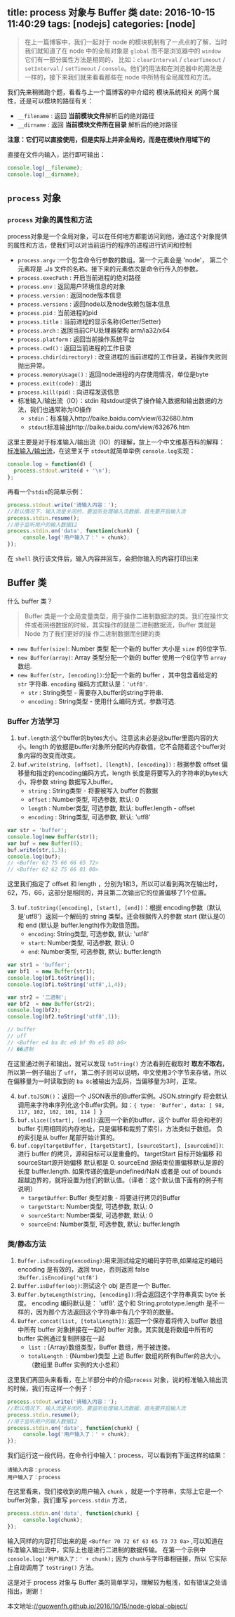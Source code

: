 title: process 对象与 Buffer 类
date: 2016-10-15 11:40:29
tags: [nodejs]
categories: [node]
---

>在上一篇博客中，我们一起对于 node 的模块机制有了一点点的了解，当时我们就知道了在 node 中的全局对象是 `global` 而不是浏览器中的 `window` 它们有一部分属性方法是相同的，
比如：`clearInterval` / `clearTimeout` / `setInterval` / `setTimeout` / `console`。他们的用法和在浏览器中的用法是一样的，接下来我们就来看看那些在 node 中所特有全局属性和方法。

我们先来稍微跑个题，看看与上一个篇博客的中介绍的 模块系统相关 的两个属性，还是可以模块的路径有关：

- `__filename` : 返回 **当前模块文件**解析后的绝对路径
- `__dirname` : 返回 **当前模块文件所在目录** 解析后的绝对路径

**注意：它们可以直接使用，但是实际上并非全局的，而是在模块作用域下的**

直接在文件内输入，运行即可输出：
```js
console.log(__filename);
console.log(__dirname);
```

## `process` 对象

### `process` 对象的属性和方法

process对象是一个全局对象，可以在任何地方都能访问到他，通过这个对象提供的属性和方法，使我们可以对当前运行的程序的进程进行访问和控制

- `process.argv` :一个包含命令行参数的数组。第一个元素会是 'node'， 第二个元素将是 .Js 文件的名称。接下来的元素依次是命令行传入的参数。
- `process.execPath` : 开启当前进程的绝对路径
- `process.env`  : 返回用户环境信息的对象
- `process.version`  : 返回node版本信息
- `process.versions`  : 返回node以及node依赖包版本信息
- `process.pid`  : 当前进程的pid
- `process.title`  : 当前进程的显示名称(Getter/Setter)
- `process.arch`  : 返回当前CPU处理器架构 arm/ia32/x64
- `process.platform`  : 返回当前操作系统平台
- `process.cwd()` :  返回当前进程的工作目录
- `process.chdir(directory)` :  改变进程的当前进程的工作目录，若操作失败则抛出异常。
- `process.memoryUsage()` : 返回node进程的内存使用情况，单位是byte
- `process.exit(code)` : 退出
- `process.kill(pid)` :  向进程发送信息
- 标准输入/输出流（IO）：stdin 和stdout提供了操作输入数据和输出数据的方法，我们也通常称为IO操作
    - `stdin`：标准输入http://baike.baidu.com/view/632680.htm
    - `stdout`标准输出http://baike.baidu.com/view/632676.htm

这里主要是对于标准输入/输出流（IO）的理解，放上一个中文维基百科的解释：[标准输入/输出流](//zh.wikipedia.org/wiki/%E6%A8%99%E6%BA%96%E4%B8%B2%E6%B5%81)，在这里关于 `stdout`就简单举例 `console.log`实现：
```js
console.log = function(d) {
  process.stdout.write(d + '\n');
};
```

再看一个`stdin`的简单示例：

```js
process.stdout.write('请输入内容：');
//默认情况下，输入流是关闭的，要监听处理输入流数据，首先要开启输入流
process.stdin.resume();
//用于监听用户的输入数据12
process.stdin.on('data', function(chunk) {
     console.log('用户输入了：' + chunk);
});
```
在 `shell` 执行该文件后，输入内容并回车，会把你输入的内容打印出来


## Buffer 类

什么 buffer 类？

> Buffer 类是一个全局变量类型，用于操作二进制数据流的类。我们在操作文件或者网络数据的时候，其实操作的就是二进制数据流，Buffer 类就是 Node 为了我们更好的操 作二进制数据而创建的类

- `new Buffer(size)`: Number 类型 配一个新的 buffer 大小是 `size` 的8位字节.
- `new Buffer(array)`: Array 类型分配一个新的 buffer 使用一个8位字节 `array` 数组.
- `new Buffer(str, [encoding])`:分配一个新的 buffer ，其中包含着给定的 `str` 字符串. `encoding` 编码方式默认是：`'utf8'`.
    - `str` : String类型 - 需要存入buffer的string字符串.
    - `encoding` : String类型 - 使用什么编码方式，参数可选.

### Buffer 方法学习

1. `buf.length`:这个buffer的bytes大小。注意这未必是这buffer里面内容的大小。length 的依据是buffer对象所分配的内存数值，它不会随着这个buffer对象内容的改变而改变。
2. `buf.write(string, [offset], [length], [encoding])` : 根据参数 offset 偏移量和指定的encoding编码方式，length 长度是将要写入的字符串的bytes大小，将参数 string 数据写入buffer。
    - `string` : String类型 - 将要被写入 buffer 的数据
    - `offset` : Number类型, 可选参数, 默认: 0
    - `length` : Number类型, 可选参数, 默认: buffer.length - offset
    - `encoding` : String类型, 可选参数, 默认: 'utf8'

```js
var str = 'buffer';
console.log(new Buffer(str));
var buf = new Buffer(6);
buf.write(str,1,3);
console.log(buf);
// <Buffer 62 75 66 66 65 72>
// <Buffer 62 62 75 66 01 00>
```
这里我们指定了 offset 和 length ，分别为1和3，所以可以看到两次在输出时，62，75，66，这部分是相同的，并且第二次输出它的位置偏移了1个位置。

3. `buf.toString([encoding], [start], [end])`：根据 encoding参数（默认是'utf8'）返回一个解码的 string 类型。还会根据传入的参数 start (默认是0)和 end (默认是 buffer.length)作为取值范围。
    - `encoding`: String类型, 可选参数, 默认: 'utf8'
    - `start`: Number类型, 可选参数, 默认: 0
    - `end`: Number类型, 可选参数, 默认: buffer.length


```js
var str1 = 'buffer';
var bf1  = new Buffer(str1);
console.log(bf1.toString());
console.log(bf1.toString('utf8',1,4));

var str2 = '二进制';
var bf2  = new Buffer(str2);
console.log(bf2);
console.log(bf2.toString('utf8',1));

// buffer
// uff
// <Buffer e4 ba 8c e8 bf 9b e5 88 b6>
// ��进制
```
在这里通过例子和输出，就可以发现 `toString()` 方法看到在截取时 **取左不取右**，所以第一例子输出了 `uff`，
第二例子则可以说明，中文使用3个字节来存储，所以在偏移量为一时读取到的 `ba 8c`被输出为乱码，当偏移量为3时，正常。

4. `buf.toJSON()`：返回一个 JSON表示的Buffer实例。JSON.stringify 将会默认调用来字符串序列化这个Buffer实例。如：`{ type: 'Buffer', data: [ 98, 117, 102, 102, 101, 114 ] }`
5. `buf.slice([start], [end])`:返回一个新的buffer，这个 buffer 将会和老的 buffer 引用相同的内存地址，只是偏移和裁剪了索引，方法类似于数组。 负的索引是从 buffer 尾部开始计算的。
6. `buf.copy(targetBuffer, [targetStart], [sourceStart], [sourceEnd])`:进行 buffer 的拷贝，源和目标可以是重叠的。 targetStart 目标开始偏移 和sourceStart源开始偏移 默认都是 0. sourceEnd 源结束位置偏移默认是源的长度  buffer.length.
如果传递的值是undefined/NaN 或者是 out of bounds 超越边界的，就将设置为他们的默认值。（译者：这个默认值下面有的例子有说明）
    - `targetBuffer`: Buffer 类型对象 - 将要进行拷贝的Buffer
    - `targetStart`: Number类型, 可选参数, 默认: 0
    - `sourceStart`: Number类型, 可选参数, 默认: 0
    - `sourceEnd`: Number类型, 可选参数, 默认: buffer.length

### 类/静态方法

1. `Buffer.isEncoding(encoding)`:用来测试给定的编码字符串,如果给定的编码 encoding 是有效的，返回 true，否则返回 false :`Buffer.isEncoding('utf8')`
2. `Buffer.isBuffer(obj)`:测试这个 obj 是否是一个 Buffer.
3. `Buffer.byteLength(string, [encoding])`:将会返回这个字符串真实 byte 长度。 encoding 编码默认是： 'utf8'. 这个和 String.prototype.length 是不一样的，因为那个方法返回这个字符串中有几个字符的数量。
4. `Buffer.concat(list, [totalLength])`: 返回一个保存着将传入 buffer 数组中所有 buffer 对象拼接在一起的 buffer 对象。其实就是将数组中所有的 buffer 实例通过复制拼接在一起
    - `list `: {Array}数组类型，Buffer 数组，用于被连接。
    - `totalLength `: {Number}类型 上述 Buffer 数组的所有Buffer的总大小。（数组里 Buffer 实例的大小总和）

这里我们再回头来看看，在上半部分中的介绍`process` 对象，说的标准输入输出流的时候，我们有这样一个例子：

```js
process.stdout.write('请输入内容：');
//默认情况下，输入流是关闭的，要监听处理输入流数据，首先要开启输入流
process.stdin.resume();
//用于监听用户的输入数据12
process.stdin.on('data', function(chunk) {
     console.log('用户输入了：' + chunk);
});
```

我们运行这一段代码，在命令行中输入：process，可以看到有下面这样的结果：
```
请输入内容：process
用户输入了：process
```

在这里看来，我们接收到的用户输入 `chunk` ，就是一个字符串，实际上它是一个buffer对象，我们重写 `porcess.stdin` 方法，
```js
process.stdin.on('data', function(chunk) {
     console.log(chunk);
});
```
输入同样的内容打印出来的是 `<Buffer 70 72 6f 63 65 73 73 0a>` ,可以知道在标准输入输出流中，实际上也是进行二进制的数据传输。
在第一个示例中 `console.log('用户输入了：' + chunk);` 因为 `chunk`与字符串相链接，所以 它实际上自动调用了 `toString()` 方法。

这是对于 process 对象与 Buffer 类的简单学习，理解较为粗浅，如有错误之处请指出，谢谢！

本文地址:[//guowenfh.github.io/2016/10/15/node-global-object/](//guowenfh.github.io/2016/10/15/node-global-object/)

